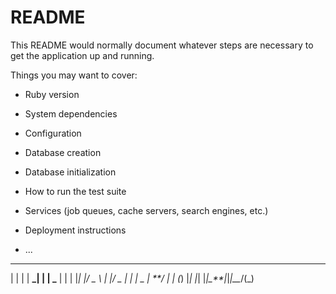 # README

This README would normally document whatever steps are necessary to get the
application up and running.

Things you may want to cover:

- Ruby version

- System dependencies

- Configuration

- Database creation

- Database initialization

- How to run the test suite

- Services (job queues, cache servers, search engines, etc.)

- Deployment instructions

- ...

---

| | | | **_| | | _** | |
| |_| |/ _ \ | |/ _ \| |
| _ | **/ | | (_) |_|
|_| |_|\_**|_|_|\_\__/(_)
